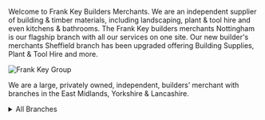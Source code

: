 Welcome to Frank Key Builders Merchants. We are an independent supplier of building & timber materials, including landscaping, plant & tool hire and even kitchens & bathrooms. The Frank Key builders merchants Nottingham is our flagship branch with all our services on one site. Our new builder's merchants Sheffield branch has been upgraded offering Building Supplies, Plant & Tool Hire and more.

![Frank Key Group](https://github.com/frank-key/.github/assets/163884700/bd5810de-cf98-4094-b044-f34d42fecb1f)

We are a large, privately owned, independent, builders’ merchant with branches in the East Midlands, Yorkshire & Lancashire.

<details>
<summary> All Branches</summary>


### Batley
  - [Plant & Tool Hire](https://www.frank-key.co.uk/frank-key-batley)
  - 📬 319 Bradford Road, Batley, WF17 6HY
  - ☎ <a href="tel:+4401924441902">01924 441902</a>

<details>
<summary>Opening Times</summary>
    
| Date       | Opening Time | Closing Time |
|------------|--------------|--------------|
| Monday     | 7:30am       | 5:00pm       |
| Tuesday    | 7:30am       | 5:00pm       |
| Wednesday  | 7:30am       | 5:00pm       |
| Thursday   | 7:30am       | 5:00pm       |
| Friday     | 7:30am       | 5:00pm       |
| Saturday   | 8:00am       | 12:00pm      |
| Sunday     | Closed       | Closed       |

</details>


### Bradford
  - [Plant & Tool Hire](https://www.frank-key.co.uk/frank-key-bradford)
  - 📬 Bolling Road, Bradford, BD4 7BT
  - ☎ <a href="tel:+4401274200066">01274 200066</a>
<details>
<summary>Opening Times</summary>
    
| Date       | Opening Time | Closing Time |
|------------|--------------|--------------|
| Monday     | 7:30am       | 5:00pm       |
| Tuesday    | 7:30am       | 5:00pm       |
| Wednesday  | 7:30am       | 5:00pm       |
| Thursday   | 7:30am       | 5:00pm       |
| Friday     | 7:30am       | 5:00pm       |
| Saturday   | 8:00am       | 12:00pm      |
| Sunday     | Closed       | Closed       |

</details>


### Halifax
  - [Plant & Tool Hire](https://www.frank-key.co.uk/frank-key-halifax)
  - 📬 125 Pellon Lane, Halifax, HX1 5QN
  - ☎ <a href="tel:+4401422254789">01422 254789</a>
<details>
<summary>Opening Times</summary>
    
| Date       | Opening Time | Closing Time |
|------------|--------------|--------------|
| Monday     | 7:30am       | 5:00pm       |
| Tuesday    | 7:30am       | 5:00pm       |
| Wednesday  | 7:30am       | 5:00pm       |
| Thursday   | 7:30am       | 5:00pm       |
| Friday     | 7:30am       | 5:00pm       |
| Saturday   | 8:00am       | 12:00pm      |
| Sunday     | Closed       | Closed       |

</details>


### Huddersfield
  - [Plant & Tool Hire](https://www.frank-key.co.uk/frank-key-huddersfield)
  - 📬 29 Old Leeds Road, Huddersfield, HD1 1SG
  - ☎ <a href="tel:+4401484536626">01484 536626</a>
<details>
<summary>Opening Times</summary>
    
| Date       | Opening Time | Closing Time |
|------------|--------------|--------------|
| Monday     | 7:30am       | 5:00pm       |
| Tuesday    | 7:30am       | 5:00pm       |
| Wednesday  | 7:30am       | 5:00pm       |
| Thursday   | 7:30am       | 5:00pm       |
| Friday     | 7:30am       | 5:00pm       |
| Saturday   | Closed       | Closed       |
| Sunday     | Closed       | Closed       |

</details>


### Keighley
  - [Plant & Tool Hire](https://www.frank-key.co.uk/frank-key-keighley)
  - 📬 Worth Way, Keighley, BD21 5AJ
  - ☎ <a href="tel:+4401535210700">01535 210700</a>
<details>
<summary>Opening Times</summary>
    
| Date       | Opening Time | Closing Time |
|------------|--------------|--------------|
| Monday     | 7:30am       | 5:00pm       |
| Tuesday    | 7:30am       | 5:00pm       |
| Wednesday  | 7:30am       | 5:00pm       |
| Thursday   | 7:30am       | 5:00pm       |
| Friday     | 7:30am       | 6:00pm       |
| Saturday   | 8:00am       | 12:00pm      |
| Sunday     | Closed       | Closed       |

</details>


### Leeds
  - [Plant & Tool Hire](https://www.frank-key.co.uk/frank-key-leeds)
  - 📬 Elder Mills, Elder Road, Leeds, LS13 4DL
  - ☎ <a href="tel:+4401132360560">01132 360560</a>
<details>
<summary>Opening Times</summary>
    
| Date       | Opening Time | Closing Time |
|------------|--------------|--------------|
| Monday     | 7:30am       | 5:00pm       |
| Tuesday    | 7:30am       | 5:00pm       |
| Wednesday  | 7:30am       | 5:00pm       |
| Thursday   | 7:30am       | 5:00pm       |
| Friday     | 7:30am       | 5:00pm       |
| Saturday   | 8:00am       | 12:00pm      |
| Sunday     | Closed       | Closed       |

</details>


### Bulwell
  - [Building Supplies](https://www.frank-key.co.uk/frank-key-bulwell)
  - 📬 1 Lillington Road South, Bulwell, Nottingham, NG6 8NG
  - ☎ <a href="tel:+4401159277412">01159 277412</a>
<details>
<summary>Opening Times</summary>
    
| Date       | Opening Time | Closing Time |
|------------|--------------|--------------|
| Monday     | 7:00am       | 4:30pm       |
| Tuesday    | 7:00am       | 4:30pm       |
| Wednesday  | 7:00am       | 4:30pm       |
| Thursday   | 7:00am       | 4:30pm       |
| Friday     | 7:00am       | 4:30pm       |
| Saturday   | 8:00am       | 12:00pm      |
| Sunday     | Closed       | Closed       |

</details>


### Daybrook 
  - [Building Supplies](https://www.frank-key.co.uk/frank-key-daybrook-bs)
  - [Tool Hire](https://www.frank-key.co.uk/frank-key-daybrook-tool-hire)
  - [Kitchen & Bathroom Showroom](https://www.frank-key.co.uk/frank-key-daybrook-showroom)
  - 📬 Mansfield Rd, Daybrook, Nottingham, NG5 6BL
  - ☎ <a href="tel:+4401159208208">01159 208208</a> (Building Supplies & Tool Hire)
  - ☎ <a href="tel:+4401159649011">01159 649011</a> (Kitchen & Bathroom Showroom)
<details>
<summary>Opening Times</summary>
    
| Date       | Opening Time | Closing Time |
|------------|--------------|--------------|
| Monday     | 7:00am       | 5:00pm       |
| Tuesday    | 7:00am       | 5:00pm       |
| Wednesday  | 7:00am       | 5:00pm       |
| Thursday   | 7:00am       | 5:00pm       |
| Friday     | 7:00am       | 5:00pm       |
| Saturday   | 7:30am       | 12:00pm      |
| Sunday     | Closed       | Closed       |

__Showrooms open at 08:30am, 10:00am on Saturdays__
</details>


### Patioworld
  - [Showroom](https://www.frank-key.co.uk/frank-key-patioworld)
  - 📬 Brookfields Garden Centre, 431 Mapperley Plains, Mapperley, Nottingham, NG3 5RW
  - ☎ <a href="tel:+4401159267049">01159 267049</a> (Patio Showroom)
<details>
<summary>Opening Times</summary>
    
| Date       | Opening Time | Closing Time |
|------------|--------------|--------------|
| Monday     | 9:00am       | 5:00pm       |
| Tuesday    | 9:00am       | 5:00pm       |
| Wednesday  | 9:00am       | 5:00pm       |
| Thursday   | 9:00am       | 5:00pm       |
| Friday     | 9:00am       | 5:00pm       |
| Saturday   | 9:30am       | 5:00pm       |
| Sunday     | 10:00am      | 4:00pm       |

</details>


### West Bridgford
  - [Plant & Tool Hire](https://www.frank-key.co.uk/frank-key-west-bridgford)
  - 📬 69 Boundary Road, West Bridgford, Nottingham, NG2 7DB
  - ☎ <a href="tel:+4401159235111">01159 235111</a> (Patio Showroom)
<details>
<summary>Opening Times</summary>
    
| Date       | Opening Time | Closing Time |
|------------|--------------|--------------|
| Monday     | 7:30am       | 5:00pm       |
| Tuesday    | 7:30am       | 5:00pm       |
| Wednesday  | 7:30am       | 5:00pm       |
| Thursday   | 7:30am       | 5:00pm       |
| Friday     | 7:30am       | 5:00pm       |
| Saturday   | 9:00am       | 12:00pm      |
| Sunday     | Closed       | Closed       |

</details>


### Oldham
  - [Plant & Tool Hire](https://www.frank-key.co.uk/frank-key-oldham)
  - 📬 11 Shaw Road, Oldham, OL1 3LQ
  - ☎ <a href="tel:+4401616263554">01616 263554</a>
<details>
<summary>Opening Times</summary>
    
| Date       | Opening Time | Closing Time |
|------------|--------------|--------------|
| Monday     | 7:00am       | 5:00pm       |
| Tuesday    | 7:00am       | 5:00pm       |
| Wednesday  | 7:00am       | 5:00pm       |
| Thursday   | 7:00am       | 5:00pm       |
| Friday     | 7:00am       | 5:00pm       |
| Saturday   | 8:00am       | 12:00pm      |
| Sunday     | Closed       | Closed       |

</details>


### Ripley
  - [Building Supplies](https://www.frank-key.co.uk/frank-key-ripley)
  - 📬 48-52 Nottingham Road, Ripley, Derbyshire, DE5 3AT
  - ☎ <a href="tel:+4401773742351">01773 742351</a>
<details>
<summary>Opening Times</summary>
    
| Date       | Opening Time | Closing Time |
|------------|--------------|--------------|
| Monday     | 7:00am       | 4:30pm       |
| Tuesday    | 7:00am       | 4:30pm       |
| Wednesday  | 7:00am       | 4:30pm       |
| Thursday   | 7:00am       | 4:30pm       |
| Friday     | 7:00am       | 4:30pm       |
| Saturday   | 8:00am       | 12:00pm      |
| Sunday     | Closed       | Closed       |

</details>


### Rochdale
  - [Plant & Tool Hire](https://www.frank-key.co.uk/frank-key-rochdale)
  - 📬 27 Whitworth Road, Rochdale, OL12 0RA
  - ☎ <a href="tel:+4401706527131">01706 527131</a>
<details>
<summary>Opening Times</summary>
    
| Date       | Opening Time | Closing Time |
|------------|--------------|--------------|
| Monday     | 7:30am       | 5:00pm       |
| Tuesday    | 7:30am       | 5:00pm       |
| Wednesday  | 7:30am       | 5:00pm       |
| Thursday   | 7:30am       | 5:00pm       |
| Friday     | 7:30am       | 5:00pm       |
| Saturday   | 8:00am       | 12:00pm      |
| Sunday     | Closed       | Closed       |

</details>


### Sheffield
  - [Building Supplies](https://www.frank-key.co.uk/frank-key-sheffield-building-supplies)
  - [Tool Hire](https://www.frank-key.co.uk/frank-key-sheffield-tool-hire)
  - [Kitchen & Bathroom Showroom](https://www.frank-key.co.uk/frank-key-sheffield-showroom)
  - 📬 Nunnery Drive, Sheffield, South Yorkshire, S2 1TA
  - ☎ <a href="tel:+4401142724001">01142724001</a> 
<details>
<summary>Opening Times</summary>
    
| Date       | Opening Time | Closing Time |
|------------|--------------|--------------|
| Monday     | 7:00am       | 4:30pm       |
| Tuesday    | 7:00am       | 4:30pm       |
| Wednesday  | 7:00am       | 4:30pm       |
| Thursday   | 7:00am       | 4:30pm       |
| Friday     | 7:00am       | 4:30pm       |
| Saturday   | 8:00am       | 12:00pm      |
| Sunday     | Closed       | Closed       |

</details>


### Somercotes
  - [Building Supplies](https://www.frank-key.co.uk/frank-key-somercotes-building-supplies)
  - [Tool Hire](https://www.frank-key.co.uk/frank-key-somercotes-tool-hire)
  - 📬 Wimsey Way Somercotes, Derbyshire, DE55 7RB
  - ☎ <a href="tel:+4401773605208">01773 605208</a> 
<details>
<summary>Opening Times</summary>
    
| Date       | Opening Time | Closing Time |
|------------|--------------|--------------|
| Monday     | 7:00am       | 4:30pm       |
| Tuesday    | 7:00am       | 4:30pm       |
| Wednesday  | 7:00am       | 4:30pm       |
| Thursday   | 7:00am       | 4:30pm       |
| Friday     | 7:00am       | 4:30pm       |
| Saturday   | 8:00am       | 12:00pm      |
| Sunday     | Closed       | Closed       |

</details>


### Stapleford
  - [Tool Hire](https://www.frank-key.co.uk/frank-key-stapleford)
  - 📬 Hickings Lane, Stapleford, Nottingham, NG9 8PJ
  - ☎ <a href="tel:+4401159223527">01159 223527</a> 
<details>
<summary>Opening Times</summary>
    
| Date       | Opening Time | Closing Time |
|------------|--------------|--------------|
| Monday     | 7:30am       | 5:00pm       |
| Tuesday    | 7:30am       | 5:00pm       |
| Wednesday  | 7:30am       | 5:00pm       |
| Thursday   | 7:30am       | 5:00pm       |
| Friday     | 7:30am       | 5:00pm       |
| Saturday   | 7:30am       | 12:00pm      |
| Sunday     | Closed       | Closed       |

</details>


### Wakefield
  - [Tool Hire](https://www.frank-key.co.uk/frank-key-wakefield)
  - 📬 Thornes Trading Estate, Thornes Lane, Wakefield, WF1 5QN
  - ☎ <a href="tel:+4401924216777">01924 216777</a> 
<details>
<summary>Opening Times</summary>
    
| Date       | Opening Time | Closing Time |
|------------|--------------|--------------|
| Monday     | 7:00am       | 5:00pm       |
| Tuesday    | 7:00am       | 5:00pm       |
| Wednesday  | 7:00am       | 5:00pm       |
| Thursday   | 7:00am       | 5:00pm       |
| Friday     | 7:00am       | 5:00pm       |
| Saturday   | 8:00am       | 12:00pm      |
| Sunday     | Closed       | Closed       |

</details>

    
</details>
